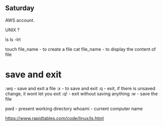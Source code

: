 ## Saturday 


AWS account. 


UNIX ? 


ls 
ls -lrt


touch file_name - to create a file
cat file_name - to display the content of file

# save and exit 
:wq - save and exit a file
:x  - to save and exit 
:q - exit, if there is unsaved change, it wont let you exit 
:q! - exit without saving anything 
:w - save the file 


pwd - present working directory 
whoami - current computer name 

https://www.rapidtables.com/code/linux/ls.html











